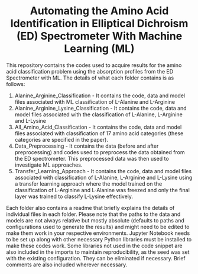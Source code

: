 <h1 (or 2 etc.) align="center">Automating the Amino Acid Identification in Elliptical Dichroism (ED) Spectrometer With Machine Learning (ML)</h1>

This repository contains the codes used to acquire results for the amino acid classification problem using the absorption profiles from the ED Spectrometer with ML. The details of what each folder contains is as follows:

1. Alanine_Arginine_Classification - It contains the code, data and model files associated with ML classification of L-Alanine and L-Arginine
2. Alanine_Arginine_Lysine_Classification - It contains the code, data and model files associated with the classification of L-Alanine, L-Arginine and L-Lysine
3. All_Amino_Acid_Classification - It contains the code, data and model files associated with classification of 17 amino acid categories (these categories are specified in the paper).
4. Data_Preprocessing - It contains the data (before and after preprocessing) and codes used to preprocess the data obtained from the ED spectrometer. This preprocessed data was then used to investigate ML approaches.
5. Transfer_Learning_Approach - It contains the code, data and model files associated with classification of L-Alanine, L-Arginine and L-Lysine using a transfer learning approach where the model trained on the classification of L-Arginine and L-Alanine was freezed and only the final layer was trained to classify L-Lysine effectively.

Each folder also contains a readme that briefly explains the details of individual files in each folder. Please note that the paths to the data and models are not always relative but mostly absolute (defaults to paths and configurations used to generate the results) and might need to be edited to make them work in your respective environments. Jupyter Notebook needs to be set up along with other necessary Python libraries must be installed to make these codes work. Some libraries not used in the code snippet are also included in the imports to maintain reproducibility, as the seed was set with the existing configuration. They can be eliminated if necessary. Brief comments are also included wherever necessary.
